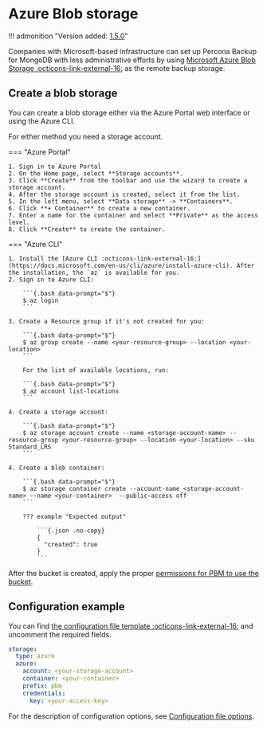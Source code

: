 # Azure Blob storage

!!! admonition "Version added: [1.5.0](../release-notes/1.5.0.md)"

Companies with Microsoft-based infrastructure can set up Percona Backup for MongoDB with less administrative efforts by using [Microsoft Azure Blob Storage :octicons-link-external-16:](https://docs.microsoft.com/en-us/azure/storage/blobs/storage-blobs-introduction) as the remote backup storage.
 
## Create a blob storage

You can create a blob storage either via the Azure Portal web interface or using the Azure CLI.

For either method you need a storage account.

=== "Azure Portal"

    1. Sign in to Azure Portal
    2. On the Home page, select **Storage accounts**.
    3. Click **Create** from the toolbar and use the wizard to create a storage account.
    4. After the storage account is created, select it from the list.
    5. In the left menu, select **Data storage** -> **Containers**.
    6. Click **+ Container** to create a new container.
    7. Enter a name for the container and select **Private** as the access level.
    8. Click **Create** to create the container.

=== "Azure CLI"

    1. Install the [Azure CLI :octicons-link-external-16:](https://docs.microsoft.com/en-us/cli/azure/install-azure-cli). After the installation, the `az` is available for you.
    2. Sign in to Azure CLI:

        ```{.bash data-prompt="$"}
        $ az login
        ```

    3. Create a Resource group if it's not created for you:

        ```{.bash data-prompt="$"}
        $ az group create --name <your-resource-group> --location <your-location>
        ```

        For the list of available locations, run:

        ```{.bash data-prompt="$"}
        $ az account list-locations
        ```

    4. Create a storage account:

        ```{.bash data-prompt="$"}
        $ az storage account create --name <storage-account-name> --resource-group <your-resource-group> --location <your-location> --sku Standard_LRS
        ```

    4. Create a blob container:

        ```{.bash data-prompt="$"}
        $ az storage container create --account-name <storage-account-name> --name <your-container>  --public-access off
        ```

        ??? example "Expected output"

            ```{.json .no-copy}
            {
              "created": true
            }
            ```

After the bucket is created, apply the proper [permissions for PBM to use the bucket](storage-configuration.md#permissions-setup).

## Configuration example

You can find [the configuration file template :octicons-link-external-16:](https://github.com/percona/percona-backup-mongodb/blob/v{{release}}/packaging/conf/pbm-conf-reference.yml) and uncomment the required fields.

```yaml
storage:
  type: azure
  azure:
    account: <your-storage-account>
    container: <your-container>
    prefix: pbm
    credentials:
      key: <your-access-key>
```

For the description of configuration options, see [Configuration file options](../reference/configuration-options.md).

